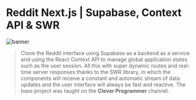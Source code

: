 # Reddit Next.js | Supabase, Context API & SWR

![banner](banner.png)

> Clone the Reddit interface using Supabase as a backend as a service and using the React Context API to manage global application states such as the user session. All this with super dynamic routes and real-time server responses thanks to the SWR library, in which the components will receive a constant and automatic stream of data updates and the user interface will always be fast and reactive. The base project was taught on the <strong>Clever Programmer</strong> channel.
